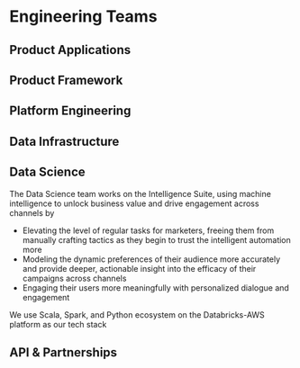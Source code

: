 # Engineering Teams

## Product Applications

## Product Framework

## Platform Engineering

## Data Infrastructure

## Data Science

The Data Science team works on the Intelligence Suite, using machine intelligence to unlock business value and drive engagement across channels by

- Elevating the level of regular tasks for marketers, freeing them from manually crafting tactics as they begin to trust the intelligent automation more
- Modeling the dynamic preferences of their audience more accurately and provide deeper, actionable insight into the efficacy of their campaigns across channels
- Engaging their users more meaningfully with personalized dialogue and engagement


We use Scala, Spark, and Python ecosystem on the Databricks-AWS platform as our tech stack

## API & Partnerships
